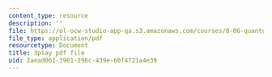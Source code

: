 ```yaml
---
content_type: resource
description: ''
file: https://ol-ocw-studio-app-qa.s3.amazonaws.com/courses/8-06-quantum-physics-iii-spring-2018/2aead0613901296c439e60f4721a4e39_YulNobAZgkA.pdf
file_type: application/pdf
resourcetype: Document
title: 3play pdf file
uid: 2aead061-3901-296c-439e-60f4721a4e39
---
```

